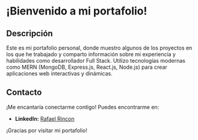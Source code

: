 # ¡Bienvenido a mi portafolio!

## Descripción

Este es mi portafolio personal, donde muestro algunos de los proyectos en los que he trabajado y comparto información sobre mi experiencia y habilidades como desarrollador Full Stack. Utilizo tecnologías modernas como MERN (MongoDB, Express.js, React.js, Node.js) para crear aplicaciones web interactivas y dinámicas.

## Contacto

¡Me encantaría conectarme contigo! Puedes encontrarme en:

- **LinkedIn:** [Rafael Rincon](https://www.linkedin.com/in/rafael-rinc%C3%B3n-484b76196/)


¡Gracias por visitar mi portafolio!
